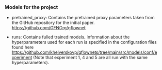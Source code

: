 ### Models for the project
- pretrained_proxy: Contains the pretrained proxy parameters taken from the GitHub repository for the initial paper. https://github.com/GFNOrg/gflownet

- runs: Contains fulled trained models. Information about the hyperparameters used for each run is specified in the configuration files found here https://github.com/khelverskovp/gflownets/tree/main/src/models/conf/experiment (Note that experiment 1, 4 and 5 are all run with the same hyperparameters).